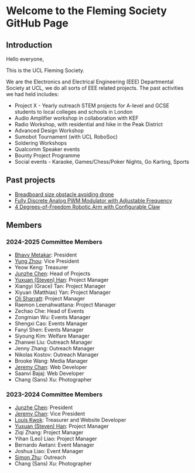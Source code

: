 # Welcome to the Fleming Society GitHub Page

## Introduction

Hello everyone,

This is the UCL Fleming Society.

We are the Electronics and Electrical Engineering (EEE) Departmental Society at UCL, we do all sorts of EEE related projects. 
The past activities we had held includes:
- Project X - Yearly outreach STEM projects for A-level and GCSE students to local colleges and schools in London
- Audio Amplifier workshop in collaboration with KEF
- Radio Workshop, with residential and hike in the Peak District
- Advanced Design Workshop
- Sumobot Tournament (with UCL RoboSoc)
- Soldering Workshops
- Qualcomm Speaker events
- Bounty Project Programme
- Social events - Karaoke, Games/Chess/Poker Nights, Go Karting, Sports

## Past projects
- [Breadboard size obstacle avoiding drone](https://github.com/Junzhe-Chen/Two-wheels-breadboard-drone)
- [Fully Discrete Analog PWM Modulator with Adjustable Frequency](https://github.com/Junzhe-Chen/PWM-Modulator-Circuit)
- [4 Degrees-of-Freedom Robotic Arm with Configurable Claw](https://github.com/Fleming-Society/Microservo-Robotic-Arm)

## Members
### 2024-2025 Committee Members
- [Bhavy Metakar](https://github.com/UpsidedownFalcon): President
- [Yung Zhou](https://github.com/Yunghub): Vice President
- Yeow Keng: Treasurer
- [Junzhe Chen](https://github.com/Junzhe-Chen): Head of Projects
- [Yuxuan (Steven) Han](https://github.com/VansamaDungeonMaster): Project Manager
- Xiangyi (Grace) Tan: Project Manager
- Xiyuan (Matthias) Yan: Project Manager
- [Oli Sharratt](https://github.com/kartelious): Project Manager
- Raemon Leenahwattana: Project Manager
- Zechao Che: Head of Events
- Zongmian Wu: Events Manager
- Shengxi Cao: Events Manager
- Fanyi Shen: Events Manager
- Siyoung Kim: Welfare Manager
- Zhanwei Liu: Outreach Manager
- Jenny Zhang: Outreach Manager
- Nikolas Kostov: Outreach Manager
- Brooke Wang: Media Manager
- [Jeremy Chan](https://github.com/JeremyC53): Web Developer
- Saanvi Bajaj: Web Developer
- Chang (Sans) Xu: Photographer

### 2023-2024 Committee Members
- [Junzhe Chen](https://github.com/Junzhe-Chen): President
- [Jeremy Chan](https://github.com/JeremyC53): Vice President
- [Louis Kwok](https://github.com/louislfkwok): Treasurer and Website Developer
- [Yuxuan (Steven) Han](https://github.com/VansamaDungeonMaster): Project Manager
- Ziqi Zhang: Project Manager
- Yihan (Leo) Liao: Project Manager
- Bernardo Awtani: Event Manager
- Joshua Liao: Event Manager
- [Simon Zhu](https://github.com/Simonzhu04): Outreach
- Chang (Sans) Xu: Photographer


